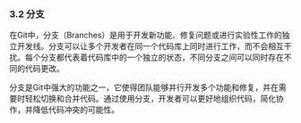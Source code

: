 ### 3.2 分支

在Git中，分支（Branches）是用于开发新功能、修复问题或进行实验性工作的独立开发线。分支可以让多个开发者在同一个代码库上同时进行工作，而不会相互干扰。每个分支都代表着代码库中的一个独立的状态，不同分支之间可以同时存在不同的代码更改。

分支是Git中强大的功能之一，它使得团队能够并行开发多个功能和修复，并在需要时轻松切换和合并代码。通过使用分支，开发者可以更好地组织代码，简化协作，并降低代码冲突的可能性。


